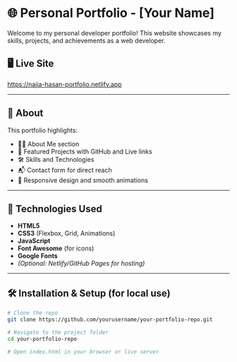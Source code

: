 # 🌐 Personal Portfolio - [Your Name]

Welcome to my personal developer portfolio! This website showcases my skills, projects, and achievements as a web developer.

## 🖥️ Live Site

https://najia-hasan-portfolio.netlify.app

---

## 📌 About

This portfolio highlights:
- 👩‍💻 About Me section  
- 📁 Featured Projects with GitHub and Live links  
- 🛠️ Skills and Technologies  
- 📬 Contact form for direct reach  
- 🌙 Responsive design and smooth animations  

---

## 🚀 Technologies Used

- **HTML5**
- **CSS3** (Flexbox, Grid, Animations)
- **JavaScript**
- **Font Awesome** (for icons)
- **Google Fonts**
- *(Optional: Netlify/GitHub Pages for hosting)*

---



## 🛠️ Installation & Setup (for local use)

```bash
# Clone the repo
git clone https://github.com/yourusername/your-portfolio-repo.git

# Navigate to the project folder
cd your-portfolio-repo

# Open index.html in your browser or live server
